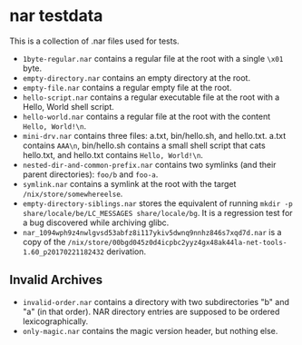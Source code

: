 # nar testdata

This is a collection of .nar files used for tests.

- `1byte-regular.nar` contains a regular file at the root with a single `\x01` byte.
- `empty-directory.nar` contains an empty directory at the root.
- `empty-file.nar` contains a regular empty file at the root.
- `hello-script.nar` contains a regular executable file at the root with a Hello, World shell script.
- `hello-world.nar` contains a regular file at the root with the content `Hello, World!\n`.
- `mini-drv.nar` contains three files: a.txt, bin/hello.sh, and hello.txt.
  a.txt contains `AAA\n`,
  bin/hello.sh contains a small shell script that cats hello.txt,
  and hello.txt contains `Hello, World!\n`.
- `nested-dir-and-common-prefix.nar` contains two symlinks (and their parent directories):
  `foo/b` and `foo-a`.
- `symlink.nar` contains a symlink at the root with the target `/nix/store/somewhereelse`.
- `empty-directory-siblings.nar` stores the equivalent of running
  `mkdir -p share/locale/be/LC_MESSAGES share/locale/bg`.
  It is a regression test for a bug discovered while archiving glibc.
- `nar_1094wph9z4nwlgvsd53abfz8i117ykiv5dwnq9nnhz846s7xqd7d.nar` is a copy of the
  `/nix/store/00bgd045z0d4icpbc2yyz4gx48ak44la-net-tools-1.60_p20170221182432` derivation.

## Invalid Archives

- `invalid-order.nar` contains a directory with two subdirectories "b" and "a" (in that order).
  NAR directory entries are supposed to be ordered lexicographically.
- `only-magic.nar` contains the magic version header, but nothing else.
